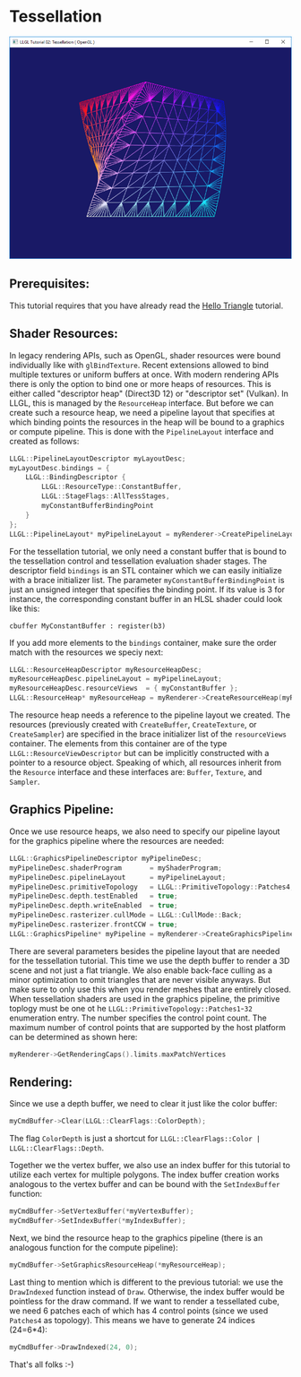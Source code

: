 Tessellation
============

<p align="center"><img src="../Tutorial02_Tessellation.png"/></p>

Prerequisites:
--------------

This tutorial requires that you have already read the [Hello Triangle](../Tutorial01_HelloTriangle) tutorial.


Shader Resources:
-----------------
In legacy rendering APIs, such as OpenGL, shader resources were bound individually like with `glBindTexture`. Recent extensions allowed to bind multiple textures or uniform buffers at once. With modern rendering APIs there is only the option to bind one or more heaps of resources. This is either called "descriptor heap" (Direct3D 12) or "descriptor set" (Vulkan). In LLGL, this is managed by the `ResourceHeap` interface. But before we can create such a resource heap, we need a pipeline layout that specifies at which binding points the resources in the heap will be bound to a graphics or compute pipeline. This is done with the `PipelineLayout` interface and created as follows:
```cpp
LLGL::PipelineLayoutDescriptor myLayoutDesc;
myLayoutDesc.bindings = {
    LLGL::BindingDescriptor {
        LLGL::ResourceType::ConstantBuffer,
        LLGL::StageFlags::AllTessStages,
        myConstantBufferBindingPoint
    }
};
LLGL::PipelineLayout* myPipelineLayout = myRenderer->CreatePipelineLayout(myLayoutDesc);
```
For the tessellation tutorial, we only need a constant buffer that is bound to the tessellation control and tessellation evaluation shader stages. The descriptor field `bindings` is an STL container which we can easily initialize with a brace initializer list. The parameter `myConstantBufferBindingPoint` is just an unsigned integer that specifies the binding point. If its value is 3 for instance, the corresponding constant buffer in an HLSL shader could look like this:
```hlsl
cbuffer MyConstantBuffer : register(b3)
```
If you add more elements to the `bindings` container, make sure the order match with the resources we speciy next:
```cpp
LLGL::ResourceHeapDescriptor myResourceHeapDesc;
myResourceHeapDesc.pipelineLayout = myPipelineLayout;
myResourceHeapDesc.resourceViews  = { myConstantBuffer };
LLGL::ResourceHeap* myResourceHeap = myRenderer->CreateResourceHeap(myResourceHeapDesc);
```
The resource heap needs a reference to the pipeline layout we created. The resources (previously created with `CreateBuffer`, `CreateTexture`, or `CreateSampler`) are specified in the brace initializer list of the `resourceViews` container. The elements from this container are of the type `LLGL::ResourceViewDescriptor` but can be implicitly constructed with a pointer to a resource object. Speaking of which, all resources inherit from the `Resource` interface and these interfaces are: `Buffer`, `Texture`, and `Sampler`.


Graphics Pipeline:
------------------

Once we use resource heaps, we also need to specify our pipeline layout for the graphics pipeline where the resources are needed:
```cpp
LLGL::GraphicsPipelineDescriptor myPipelineDesc;
myPipelineDesc.shaderProgram       = myShaderProgram;                   // Vertex, tess-control, tess-evaluation, and fragment shaders
myPipelineDesc.pipelineLayout      = myPipelineLayout;                  // Specify our pipeline layout
myPipelineDesc.primitiveTopology   = LLGL::PrimitiveTopology::Patches4; // Input topology: patches with 4 control points
myPipelineDesc.depth.testEnabled   = true;                              // Enable depth test
myPipelineDesc.depth.writeEnabled  = true;                              // Enable depth writing
myPipelineDesc.rasterizer.cullMode = LLGL::CullMode::Back;              // Enable back-face culling
myPipelineDesc.rasterizer.frontCCW = true;                              // Front facing polygons: counter-clock-wise (CCW) winding
LLGL::GraphicsPipeline* myPipeline = myRenderer->CreateGraphicsPipeline(myPipelineDesc);
```
There are several parameters besides the pipeline layout that are needed for the tessellation tutorial. This time we use the depth buffer to render a 3D scene and not just a flat triangle. We also enable back-face culling as a minor optimization to omit triangles that are never visible anyways. But make sure to only use this when you render meshes that are entirely closed. When tessellation shaders are used in the graphics pipeline, the primitive toplogy must be one ot he `LLGL::PrimitiveTopology::Patches1`-`32` enumeration entry. The number specifies the control point count. The maximum number of control points that are supported by the host platform can be determined as shown here:
```cpp
myRenderer->GetRenderingCaps().limits.maxPatchVertices
```


Rendering:
----------

Since we use a depth buffer, we need to clear it just like the color buffer:
```cpp
myCmdBuffer->Clear(LLGL::ClearFlags::ColorDepth);
```
The flag `ColorDepth` is just a shortcut for `LLGL::ClearFlags::Color | LLGL::ClearFlags::Depth`.

Together we the vertex buffer, we also use an index buffer for this tutorial to utilize each vertex for multiple polygons. The index buffer creation works analogous to the vertex buffer and can be bound with the `SetIndexBuffer` function:
```cpp
myCmdBuffer->SetVertexBuffer(*myVertexBuffer);
myCmdBuffer->SetIndexBuffer(*myIndexBuffer);
```

Next, we bind the resource heap to the graphics pipeline (there is an analogous function for the compute pipeline):
```cpp
myCmdBuffer->SetGraphicsResourceHeap(*myResourceHeap);
```
Last thing to mention which is different to the previous tutorial: we use the `DrawIndexed` function instead of `Draw`. Otherwise, the index buffer would be pointless for the draw command. If we want to render a tessellated cube, we need 6 patches each of which has 4 control points (since we used `Patches4` as topology). This means we have to generate 24 indices (24=6*4):
```cpp
myCmdBuffer->DrawIndexed(24, 0);
```


That's all folks :-)


